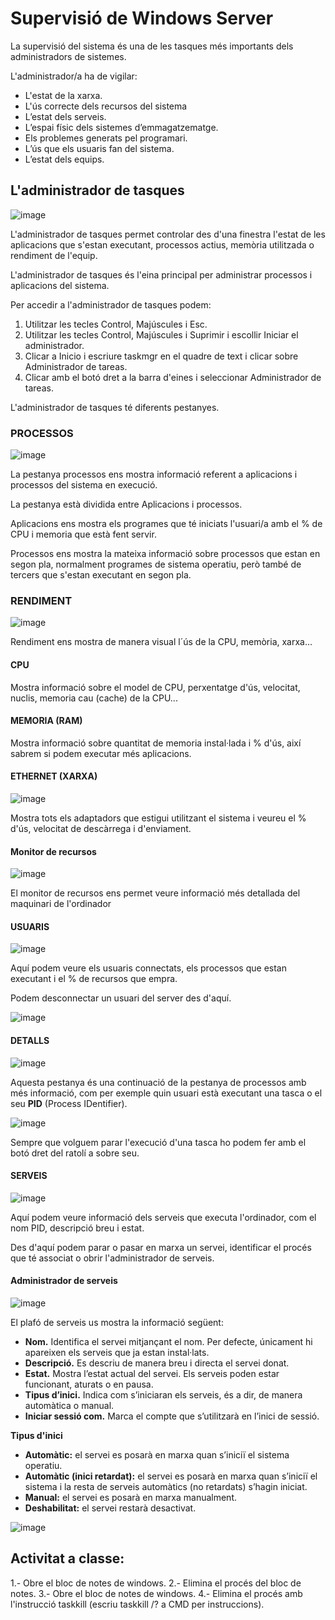 # Supervisió de Windows Server

La supervisió del sistema és una de les tasques més importants dels administradors de sistemes.

L'administrador/a ha de vigilar:

- L'estat de la xarxa.
- L'ús correcte dels recursos del sistema
- L’estat dels serveis.
- L’espai físic dels sistemes d’emmagatzematge.
- Els problemes generats pel programari.
- L’ús que els usuaris fan del sistema.
- L’estat dels equips.

## L'administrador de tasques

![image](https://github.com/XaSaFa/MP04/assets/110727546/f43e9f88-ce38-4bcf-82c1-31c2eecaed61)

L'administrador de tasques permet controlar des d'una finestra l'estat de les aplicacions que s'estan executant, processos actius, memòria utilitzada o rendiment de l'equip.

L'administrador de tasques és l'eina principal per administrar processos i aplicacions del sistema.

Per accedir a l'administrador de tasques podem:

1. Utilitzar les tecles Control, Majúscules i Esc.
2. Utilitzar les tecles Control, Majúscules i Suprimir i escollir Iniciar el administrador.
3. Clicar a Inicio i escriure taskmgr en el quadre de text i clicar sobre Administrador de tareas.
4. Clicar amb el botó dret a la barra d'eines i seleccionar Administrador de tareas.

L'administrador de tasques té diferents pestanyes.

### PROCESSOS

![image](https://github.com/XaSaFa/MP04/assets/110727546/0511df52-a953-4eb3-a228-4df8350e7d0b)

La pestanya processos ens mostra informació referent a aplicacions i processos del sistema en execució.

La pestanya està dividida entre Aplicacions i processos.

Aplicacions ens mostra els programes que té iniciats l'usuari/a amb el % de CPU i memoria que està fent servir.

Processos ens mostra la mateixa informació sobre processos que estan en segon pla, normalment programes de sistema operatiu, però també de tercers que s'estan executant en segon pla.

### RENDIMENT

![image](https://github.com/XaSaFa/MP04/assets/110727546/e8ab746a-2416-4ed9-ad5d-0e4f1ccf0f2d)

Rendiment ens mostra de manera visual l´ús de la CPU, memòria, xarxa...

#### CPU

Mostra informació sobre el model de CPU, perxentatge d'ús, velocitat, nuclis, memoria cau (cache) de la CPU...

#### MEMORIA (RAM)

Mostra informació sobre quantitat de memoria instal·lada i % d'ús, així sabrem si podem executar més aplicacions.

#### ETHERNET (XARXA)

![image](https://github.com/XaSaFa/MP04/assets/110727546/3176d2bc-e93a-4f8d-96ef-2cd3bcc69be1)

Mostra tots els adaptadors que estigui utilitzant el sistema i veureu el % d'ús, velocitat de descàrrega i d'enviament.

#### Monitor de recursos

![image](https://github.com/XaSaFa/MP04/assets/110727546/dd321312-e648-473c-8338-8bae5be95223)

El monitor de recursos ens permet veure informació més detallada del maquinari de l'ordinador

#### USUARIS

![image](https://github.com/XaSaFa/MP04/assets/110727546/0f73bbe1-d169-4616-9e21-f7abc4975501)

Aquí podem veure els usuaris connectats, els processos que estan executant i el % de recursos que empra.

Podem desconnectar un usuari del server des d'aquí.

![image](https://github.com/XaSaFa/MP04/assets/110727546/33ad1a2d-dedb-4f75-8406-bf6d5898ed3a)

#### DETALLS

![image](https://github.com/XaSaFa/MP04/assets/110727546/4373a93d-e810-465e-9254-f81aea9156ba)

Aquesta pestanya és una continuació de la pestanya de processos amb més informació, com per exemple quin usuari està executant una tasca o el seu **PID** (Process IDentifier).

![image](https://github.com/XaSaFa/MP04/assets/110727546/108f6894-4073-4961-9cfc-a3268ad1aa69)

Sempre que volguem parar l'execució d'una tasca ho podem fer amb el botó dret del ratolí a sobre seu.

#### SERVEIS

![image](https://github.com/XaSaFa/MP04/assets/110727546/c777fa79-82f7-4f80-959b-c49531a37f1d)

Aquí podem veure informació dels serveis que executa l'ordinador, com el nom PID, descripció breu i estat.

Des d'aquí podem parar o pasar en marxa un servei, identificar el procés que té associat o obrir l'administrador de serveis.

#### Administrador de serveis

![image](https://github.com/XaSaFa/MP04/assets/110727546/5c090d28-3814-476d-891e-f47ff1bf76f7)

El plafó de serveis us mostra la informació següent:

- **Nom.** Identifica el servei mitjançant el nom. Per defecte, únicament hi apareixen els serveis que ja estan instal·lats.
- **Descripció.** Es descriu de manera breu i directa el servei donat.
- **Estat.** Mostra l’estat actual del servei. Els serveis poden estar funcionant, aturats o en pausa.
- **Tipus d’inici.** Indica com s’iniciaran els serveis, és a dir, de manera automàtica o manual.
- **Iniciar sessió com.** Marca el compte que s’utilitzarà en l’inici de sessió.

**Tipus d'inici**

- **Automàtic:** el servei es posarà en marxa quan s’iniciï el sistema operatiu.
- **Automàtic (inici retardat):** el servei es posarà en marxa quan s’iniciï el sistema i la resta de serveis automàtics (no retardats) s’hagin iniciat.
- **Manual:** el servei es posarà en marxa manualment.
- **Deshabilitat:** el servei restarà desactivat.

![image](https://github.com/XaSaFa/MP04/assets/110727546/9fe62105-2af4-4ed0-b39d-b880a418cba3)


## Activitat a classe:

1.- Obre el bloc de notes de windows.
2.- Elimina el procés del bloc de notes.
3.- Obre el bloc de notes de windows.
4.- Elimina el procés amb l'instrucció taskkill (escriu taskkill /? a CMD per instruccions).
